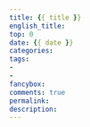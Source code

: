 ```yaml
---
title: {{ title }}
english_title:
top: 0
date: {{ date }}
categories:
tags:
- 
- 
fancybox:
comments: true
permalink:
description:
---
```

<!--more-->
